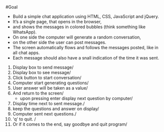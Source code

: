 #Goal

- Build a simple chat application using HTML, CSS, JavaScript and jQuery. 
- It’s a single page, that opens in the browser, 
- and shows the messages in colored bubbles (think something like WhatsApp). 
- On one side the computer will generate a random conversation, 
- on the other side the user can post messages. 
- The screen automatically flows and follows the messages posted, like in all chat apps. 
- Each message should also have a snall indication of the time it was sent.

1. Display box to send message/
2. Display box to see message/
3. Click button to start conversation/
4. Computer start generating questions/
5. User answer will be taken as a value/
6. And return to the screen/
    - upon pressing enter display next question by computer/
7. Display time next to sent message./
8. keep the questions and answer on display/
9. Computer sent next questions./
10. 'q' to quit. /
11. Or if it comes to the end, say goodbye and quit program/